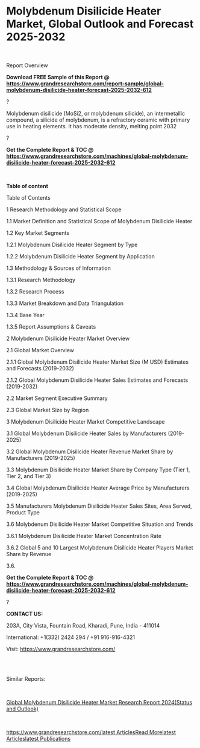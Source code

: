 <h1>Molybdenum Disilicide Heater Market, Global Outlook and Forecast 2025-2032</h1><br/><p>Report Overview</p>
 
 
 
 <div><b>Download FREE Sample of this Report @ <a href="https://www.grandresearchstore.com/report-sample/global-molybdenum-disilicide-heater-forecast-2025-2032-612">https://www.grandresearchstore.com/report-sample/global-molybdenum-disilicide-heater-forecast-2025-2032-612</a></b></div>
 
 
 
 <p>? </p>
 
 
 
 <p>Molybdenum disilicide (MoSi2, or molybdenum silicide), an intermetallic compound, a silicide of molybdenum, is a refractory ceramic with primary use in heating elements. It has moderate density, melting point 2032</p>
 
 
 
 <p>? </p>
 
 
 
 <div><b>Get the Complete Report & TOC @ <a href="https://www.grandresearchstore.com/machines/global-molybdenum-disilicide-heater-forecast-2025-2032-612">https://www.grandresearchstore.com/machines/global-molybdenum-disilicide-heater-forecast-2025-2032-612</a></b></div>
 
 
 
 <p><br />
 
 <b>Table of content</b></p>
 
 
 
 <p>Table of Contents<br />
 
 1 Research Methodology and Statistical Scope<br />
 
 1.1 Market Definition and Statistical Scope of Molybdenum Disilicide Heater<br />
 
 1.2 Key Market Segments<br />
 
 1.2.1 Molybdenum Disilicide Heater Segment by Type<br />
 
 1.2.2 Molybdenum Disilicide Heater Segment by Application<br />
 
 1.3 Methodology & Sources of Information<br />
 
 1.3.1 Research Methodology<br />
 
 1.3.2 Research Process<br />
 
 1.3.3 Market Breakdown and Data Triangulation<br />
 
 1.3.4 Base Year<br />
 
 1.3.5 Report Assumptions & Caveats<br />
 
 2 Molybdenum Disilicide Heater Market Overview<br />
 
 2.1 Global Market Overview<br />
 
 2.1.1 Global Molybdenum Disilicide Heater Market Size (M USD) Estimates and Forecasts (2019-2032)<br />
 
 2.1.2 Global Molybdenum Disilicide Heater Sales Estimates and Forecasts (2019-2032)<br />
 
 2.2 Market Segment Executive Summary<br />
 
 2.3 Global Market Size by Region<br />
 
 3 Molybdenum Disilicide Heater Market Competitive Landscape<br />
 
 3.1 Global Molybdenum Disilicide Heater Sales by Manufacturers (2019-2025)<br />
 
 3.2 Global Molybdenum Disilicide Heater Revenue Market Share by Manufacturers (2019-2025)<br />
 
 3.3 Molybdenum Disilicide Heater Market Share by Company Type (Tier 1, Tier 2, and Tier 3)<br />
 
 3.4 Global Molybdenum Disilicide Heater Average Price by Manufacturers (2019-2025)<br />
 
 3.5 Manufacturers Molybdenum Disilicide Heater Sales Sites, Area Served, Product Type<br />
 
 3.6 Molybdenum Disilicide Heater Market Competitive Situation and Trends<br />
 
 3.6.1 Molybdenum Disilicide Heater Market Concentration Rate<br />
 
 3.6.2 Global 5 and 10 Largest Molybdenum Disilicide Heater Players Market Share by Revenue<br />
 
 3.6.</p>
 
 
 
 <div><b>Get the Complete Report & TOC @ <a href="https://www.grandresearchstore.com/machines/global-molybdenum-disilicide-heater-forecast-2025-2032-612">https://www.grandresearchstore.com/machines/global-molybdenum-disilicide-heater-forecast-2025-2032-612</a></b></div>
 
 
 
 <p>? </p>
 
 
 
 <p><b>CONTACT US:</b><br />
 
 203A, City Vista, Fountain Road, Kharadi, Pune, India - 411014<br />
 
 International: +1(332) 2424 294 / +91 916-916-4321<br />
 
 Visit: <a href="https://www.grandresearchstore.com/">https://www.grandresearchstore.com/</a><br />
 
 <br />
 
 <br />
 
 Similar Reports:<br />
 
 <br />
 
 <a href="https://www.grandresearchstore.com/machines/global-molybdenum-disilicide-heater-2024-384">Global Molybdenum Disilicide Heater Market Research Report 2024(Status and Outlook)</a><br />
 
 <br />
 
 <a href="https://gyeongbokgung.com">https://www.grandresearchstore.com/</a><a href="https://hallyeomaritime.com">latest Articles</a><a href="https://jingwansa.com">Read More</a><a href="https://nguoiviet.jp/">latest Articles</a><a href="https://www.intelmarketresearch.com/">latest Publications</a></p>
